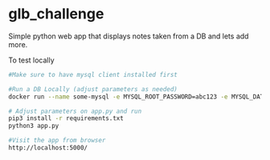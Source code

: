 # glb_challenge

Simple python web app that displays notes taken from a DB and lets add more.

To test locally

```bash
#Make sure to have mysql client installed first

#Run a DB Locally (adjust parameters as needed)
docker run --name some-mysql -e MYSQL_ROOT_PASSWORD=abc123 -e MYSQL_DATABASE=notes -p 3306:3306 -d mysql:5.7 

# Adjust parameters on app.py and run
pip3 install -r requirements.txt
python3 app.py

#Visit the app from browser
http://localhost:5000/
```